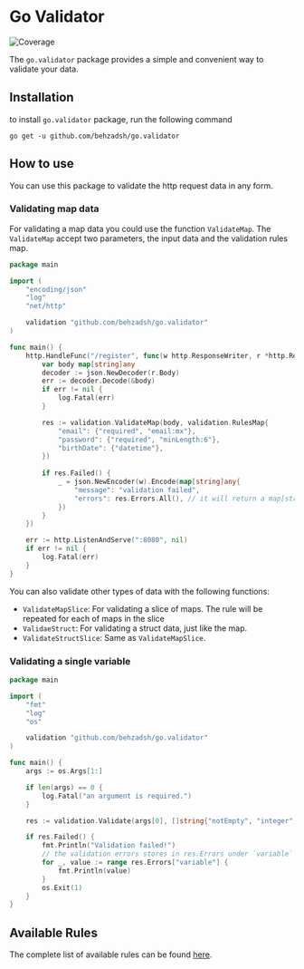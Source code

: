 # Go Validator
![Coverage](https://img.shields.io/badge/Coverage-99.7%25-brightgreen)

The `go.validator` package provides a simple and convenient way to validate your data.

## Installation

to install `go.validator` package, run the following command

```
go get -u github.com/behzadsh/go.validator
```

## How to use
You can use this package to validate the http request data in any form.

### Validating map data

For validating a map data you could use the function `ValidateMap`. The `ValidateMap` accept two parameters, the input data
and the validation rules map.

```go
package main

import (
	"encoding/json"
	"log"
	"net/http"

	validation "github.com/behzadsh/go.validator"
)

func main() {
    http.HandleFunc("/register", func(w http.ResponseWriter, r *http.Request) {
        var body map[string]any
        decoder := json.NewDecoder(r.Body)
        err := decoder.Decode(&body)
        if err != nil {
            log.Fatal(err)
        }

        res := validation.ValidateMap(body, validation.RulesMap{
            "email": {"required", "email:mx"},
            "password": {"required", "minLength:6"},
            "birthDate": {"datetime"},
        })
        
        if res.Failed() {
            _ = json.NewEncoder(w).Encode(map[string]any{
                "message": "validation failed",
                "errors": res.Errors.All(), // it will return a map[string][]string, key is the field name and the slice is the list of the field errors.
            })
        }
    })

    err := http.ListenAndServe(":8080", nil)
    if err != nil {
        log.Fatal(err)
    }
}


```

You can also validate other types of data with the following functions:
* `ValidateMapSlice`: For validating a slice of maps. The rule will be repeated for each of maps in the slice
* `ValidaeStruct`: For validating a struct data, just like the map.
* `ValidateStructSlice`: Same as `ValidateMapSlice`.

### Validating a single variable

```go
package main

import (
	"fmt"
	"log"
	"os"

	validation "github.com/behzadsh/go.validator"
)

func main() {
	args := os.Args[1:]

	if len(args) == 0 {
		log.Fatal("an argument is required.")
	}

	res := validation.Validate(args[0], []string{"notEmpty", "integer", "between:3,5"})

	if res.Failed() {
		fmt.Println("Validation failed!")
		// the validation errors stores in res.Errors under `variable` key when using `validation.Validate()`.
		for _, value := range res.Errors["variable"] {
            fmt.Println(value)
		}
		os.Exit(1)
	}
}
```

## Available Rules

The complete list of available rules can be found [here](https://github.com/behzadsh/go.validator/tree/main/rules.md).
